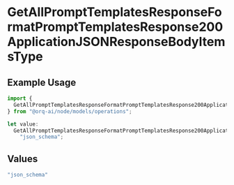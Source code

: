 # GetAllPromptTemplatesResponseFormatPromptTemplatesResponse200ApplicationJSONResponseBodyItemsType

## Example Usage

```typescript
import {
  GetAllPromptTemplatesResponseFormatPromptTemplatesResponse200ApplicationJSONResponseBodyItemsType,
} from "@orq-ai/node/models/operations";

let value:
  GetAllPromptTemplatesResponseFormatPromptTemplatesResponse200ApplicationJSONResponseBodyItemsType =
    "json_schema";
```

## Values

```typescript
"json_schema"
```